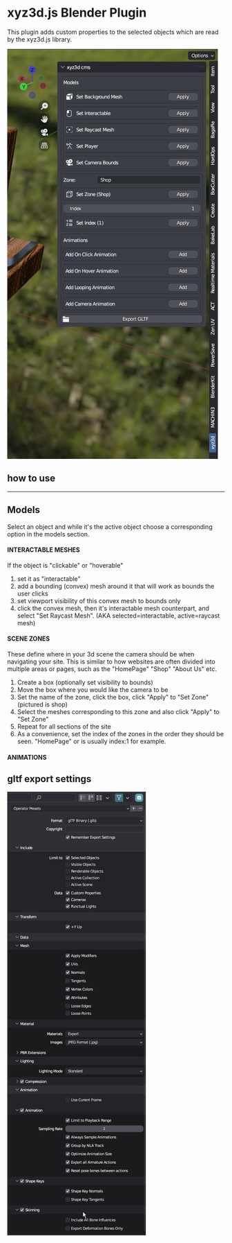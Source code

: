 # xyz3d.js Blender Plugin

This plugin adds custom properties to the selected objects which are read by the xyz3d.js library.

![overview](./docs/1-overview.png)

## how to use

---

## Models

Select an object and while it's the active object choose a corresponding option in the models section.

#### INTERACTABLE MESHES

If the object is "clickable" or "hoverable"

1. set it as "interactable"
2. add a bounding (convex) mesh around it that will work as bounds the user clicks
3. set viewport visibility of this convex mesh to bounds only
4. click the convex mesh, then it's interactable mesh counterpart, and select "Set Raycast Mesh". (AKA selected=interactable, active=raycast mesh)

#### SCENE ZONES

These define where in your 3d scene the camera should be when navigating your site. This is similar to how websites are often divided into multiple areas or pages, such as the "HomePage" "Shop" "About Us" etc.

1. Create a box (optionally set visibility to bounds)
2. Move the box where you would like the camera to be
3. Set the name of the zone, click the box, click "Apply" to "Set Zone" (pictured is shop)
4. Select the meshes corresponding to this zone and also click "Apply" to "Set Zone"
5. Repeat for all sections of the site
6. As a convenience, set the index of the zones in the order they should be seen. "HomePage" or is usually index:1 for example.

#### ANIMATIONS

## gltf export settings

![gltf export settings](./docs/blender-gltf-settings.png)
